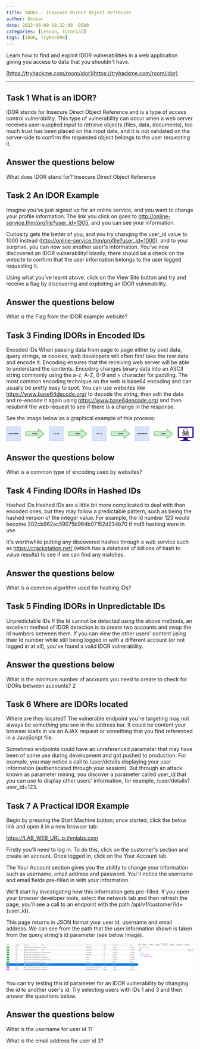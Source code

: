 ```yaml
---
title: IDORs - Insecure Direct Object Refrences
author: 0xskar
date: 2022-06-09 18:32:00 -0500
categories: [Lesson, Tutorial]
tags: [IDOR, TryHackMe]
---
```


Learn how to find and exploit IDOR vulnerabilities in a web application giving you access to data that you shouldn't have.

[https://tryhackme.com/room/idor](https://tryhackme.com/room/idor)

* * * 

## Task 1 What is an IDOR?
IDOR stands for Insecure Direct Object Reference and is a type of access control vulnerability.
This type of vulnerability can occur when a web server receives user-supplied input to retrieve objects (files, data, documents), too much trust has been placed on the input data, and it is not validated on the server-side to confirm the requested object belongs to the user requesting it.

##   Answer the questions below

What does IDOR stand for? Insecure Direct Object Reference

## Task 2 An IDOR Example
Imagine you've just signed up for an online service, and you want to change your profile information. The link you click on goes to http://online-service.thm/profile?user_id=1305, and you can see your information.

Curiosity gets the better of you, and you try changing the user_id value to 1000 instead (http://online-service.thm/profile?user_id=1000), and to your surprise, you can now see another user's information. You've now discovered an IDOR vulnerability! Ideally, there should be a check on the website to confirm that the user information belongs to the user logged requesting it.

Using what you've learnt above, click on the View Site button and try and receive a flag by discovering and exploiting an IDOR vulnerability.

##   Answer the questions below

What is the Flag from the IDOR example website?

## Task 3 Finding IDORs in Encoded IDs
Encoded IDs
When passing data from page to page either by post data, query strings, or cookies, web developers will often first take the raw data and encode it. Encoding ensures that the receiving web server will be able to understand the contents. Encoding changes binary data into an ASCII string commonly using the a-z, A-Z, 0-9 and = character for padding. The most common encoding technique on the web is base64 encoding and can usually be pretty easy to spot. You can use websites like https://www.base64decode.org/ to decode the string, then edit the data and re-encode it again using https://www.base64encode.org/ and then resubmit the web request to see if there is a change in the response.

See the image below as a graphical example of this process:

![](/assets/idor_encoded-ids.png)

##   Answer the questions below

What is a common type of encoding used by websites?

## Task 4 Finding IDORs in Hashed IDs
Hashed IDs
Hashed IDs are a little bit more complicated to deal with than encoded ones, but they may follow a predictable pattern, such as being the hashed version of the integer value. For example, the Id number 123 would become 202cb962ac59075b964b07152d234b70 if md5 hashing were in use.

It's worthwhile putting any discovered hashes through a web service such as https://crackstation.net/ (which has a database of billions of hash to value results) to see if we can find any matches.

##   Answer the questions below

What is a common algorithm used for hashing IDs?

## Task 5 Finding IDORs in Unpredictable IDs
Unpredictable IDs
If the Id cannot be detected using the above methods, an excellent method of IDOR detection is to create two accounts and swap the Id numbers between them. If you can view the other users' content using their Id number while still being logged in with a different account (or not logged in at all), you've found a valid IDOR vulnerability.

##   Answer the questions below

What is the minimum number of accounts you need to create to check for IDORs between accounts? 2

## Task 6 Where are IDORs located
Where are they located?
The vulnerable endpoint you're targeting may not always be something you see in the address bar. It could be content your browser loads in via an AJAX request or something that you find referenced in a JavaScript file. 

Sometimes endpoints could have an unreferenced parameter that may have been of some use during development and got pushed to production. For example, you may notice a call to /user/details displaying your user information (authenticated through your session). But through an attack known as parameter mining, you discover a parameter called user_id that you can use to display other users' information, for example, /user/details?user_id=123.

## Task 7 A Practical IDOR Example
Begin by pressing the Start Machine button; once started, click the below link and open it in a new browser tab:

https://LAB_WEB_URL.p.thmlabs.com

Firstly you'll need to log in. To do this, click on the customer's section and create an account. Once logged in, click on the Your Account tab. 

The Your Account section gives you the ability to change your information such as username, email address and password. You'll notice the username and email fields pre-filled in with your information.  

We'll start by investigating how this information gets pre-filled. If you open your browser developer tools, select the network tab and then refresh the page, you'll see a call to an endpoint with the path /api/v1/customer?id={user_id}.

This page returns in JSON format your user id, username and email address. We can see from the path that the user information shown is taken from the query string's id parameter (see below image).

![](/assets/idor_example.png)

You can try testing this id parameter for an IDOR vulnerability by changing the id to another user's id. Try selecting users with IDs 1 and 3 and then answer the questions below.

##   Answer the questions below

What is the username for user id 1?

What is the email address for user id 3?

